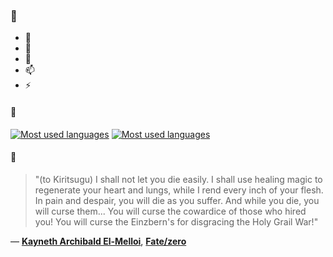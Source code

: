### 👋

- 🔭
- 🌱
- 💬
- 📫
- ⚡

#### 🧏

[![Most used languages](https://github-readme-stats-aynah.vercel.app/api/top-langs/?username=aynh&theme=solarized-dark&langs_count=6&layout=compact&hide_title=true)](https://github.com/anuraghazra/github-readme-stats#gh-dark-mode-only)
[![Most used languages](https://github-readme-stats-aynah.vercel.app/api/top-langs/?username=aynh&theme=solarized-light&langs_count=6&layout=compact&hide_title=true)](https://github.com/anuraghazra/github-readme-stats#gh-light-mode-only)

#### 💬

> "(to Kiritsugu) I shall not let you die easily. I shall use healing magic to regenerate your heart and lungs, while I rend every inch of your flesh. In pain and despair, you will die as you suffer. And while you die, you will curse them... You will curse the cowardice of those who hired you! You will curse the Einzbern's for disgracing the Holy Grail War!"

&mdash; [**Kayneth Archibald El-Melloi**](https://myanimelist.net/character.php?q=Kayneth%20Archibald%20El-Melloi&cat=character), [**Fate/zero**](https://myanimelist.net/search/all?q=Fate%2Fzero&cat=all)
